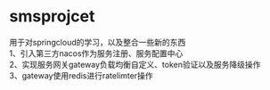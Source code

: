# smsprojcet
用于对springcloud的学习，以及整合一些新的东西  
1、引入第三方nacos作为服务注册、服务配置中心  
2、实现服务网关gateway负载均衡自定义、token验证以及服务降级操作  
3、gateway使用redis进行ratelimter操作
